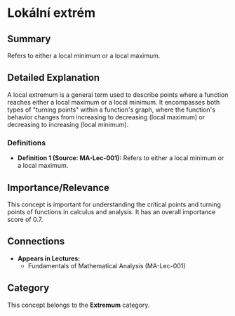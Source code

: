 # Lokální extrém

## Summary
Refers to either a local minimum or a local maximum.

## Detailed Explanation
A local extremum is a general term used to describe points where a function reaches either a local maximum or a local minimum. It encompasses both types of "turning points" within a function's graph, where the function's behavior changes from increasing to decreasing (local maximum) or decreasing to increasing (local minimum).

### Definitions
*   **Definition 1 (Source: MA-Lec-001):** Refers to either a local minimum or a local maximum.

## Importance/Relevance
This concept is important for understanding the critical points and turning points of functions in calculus and analysis. It has an overall importance score of 0.7.

## Connections
*   **Appears in Lectures:**
    *   Fundamentals of Mathematical Analysis (MA-Lec-001)

## Category
This concept belongs to the **Extremum** category.